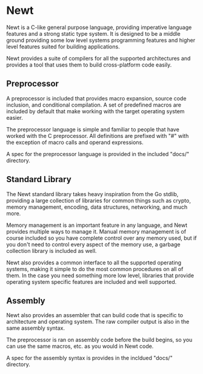 # Newt
Newt is a C-like general purpose language, providing imperative language features
and a strong static type system. It is designed to be a middle ground providing
some low level systems programming features and higher level features suited
for building applications.

Newt provides a suite of compilers for all the supported architectures and
provides a tool that uses them to build cross-platform code easily.

## Preprocessor
A preprocessor is included that provides macro expansion, source code inclusion,
and conditional compilation. A set of predefined macros are included by default
that make working with the target operating system easier.

The preprocessor language is simple and familiar to people that have worked with
the C preprocessor. All definitions are prefixed with "#" with the exception of
macro calls and operand expressions.

A spec for the preprocessor language is provided in the included "docs/" directory.

## Standard Library
The Newt standard library takes heavy inspiration from the Go stdlib, providing
a large collection of libraries for common things such as crypto, memory
management, encoding, data structures, networking, and much more.

Memory management is an important feature in any language, and Newt provides
multiple ways to manage it. Manual memory management is of course included so
you have complete control over any memory used, but if you don't need to control
every aspect of the memory use, a garbage collection library is included as well.

Newt also provides a common interface to all the supported operating systems,
making it simple to do the most common procedures on all of them. In the case
you need something more low level, libraries that provide operating system
specific features are included and well supported.

## Assembly
Newt also provides an assembler that can build code that is specific to architecture
and operating system. The raw compiler output is also in the same assembly syntax.

The preprocessor is ran on assembly code before the build begins, so you can
use the same macros, etc. as you would in Newt code.

A spec for the assembly syntax is provides in the incldued "docs/" directory.
